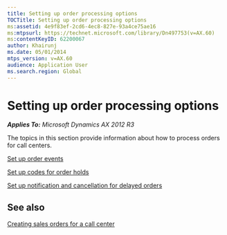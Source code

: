 ```yaml
---
title: Setting up order processing options
TOCTitle: Setting up order processing options
ms:assetid: 4e9f83ef-2cd6-4ec8-827e-93a4ce75ae16
ms:mtpsurl: https://technet.microsoft.com/library/Dn497753(v=AX.60)
ms:contentKeyID: 62200067
author: Khairunj
ms.date: 05/01/2014
mtps_version: v=AX.60
audience: Application User
ms.search.region: Global
---
```


# Setting up order processing options 


_**Applies To:** Microsoft Dynamics AX 2012 R3_

The topics in this section provide information about how to process orders for call centers.

[Set up order events](set-up-order-events.md)

[Set up codes for order holds](set-up-codes-for-order-holds.md)

[Set up notification and cancellation for delayed orders](set-up-notification-and-cancellation-for-delayed-orders.md)

## See also

[Creating sales orders for a call center](creating-sales-orders-for-a-call-center.md)

  


